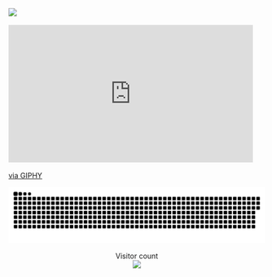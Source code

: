 ![](https://media.giphy.com/media/v1.Y2lkPTc5MGI3NjExODY4ZjkyMmMwM2E4YjNkN2RlNzNlZDRjOTFmNDZmZmQyN2YyZTY1YSZjdD1n/OHPZqOWeeQUlN4yeIw/giphy-downsized-large.gif)

<iframe src="https://giphy.com/embed/OHPZqOWeeQUlN4yeIw" width="480" height="270" frameBorder="0" class="giphy-embed" allowFullScreen></iframe><p><a href="https://giphy.com/gifs/OHPZqOWeeQUlN4yeIw">via GIPHY</a></p>


<a href=#><img src="contributions.svg"></a>

<p align="center"> 
  Visitor count<br>
  <img src="https://profile-counter.glitch.me/dang-mai/count.svg" />
</p>

